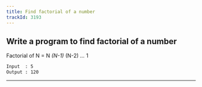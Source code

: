 ```yaml
---
title: Find factorial of a number
trackId: 3193
---
```


## Write a program to find factorial of a number

Factorial of N = N _(N-1)_ (N-2) _..._ 1

```txt
Input  : 5
Output : 120
```

---
